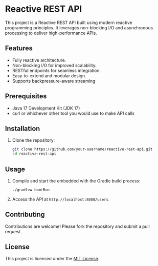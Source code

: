 # Reactive REST API

This project is a Reactive REST API built using modern reactive programming principles. It leverages non-blocking I/O and asynchronous processing to deliver high-performance APIs.

## Features

- Fully reactive architecture.
- Non-blocking I/O for improved scalability.
- RESTful endpoints for seamless integration.
- Easy-to-extend and modular design.
- Supports backpressure-aware streaming

## Prerequisites

- Java 17 Development Kit (JDK 17)
- curl or whichever other tool you would use to make API calls

## Installation

1. Clone the repository:
    ```bash
    git clone https://github.com/your-username/reactive-rest-api.git
    cd reactive-rest-api
    ```

## Usage

1. Compile and start the embedded with the Gradle build process:
    ```bash
    ./gradlew bootRun
    ```

2. Access the API at `http://localhost:8080/users`.


## Contributing

Contributions are welcome! Please fork the repository and submit a pull request.

## License

This project is licensed under the [MIT License](LICENSE).